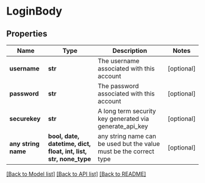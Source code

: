 # LoginBody


## Properties
Name | Type | Description | Notes
------------ | ------------- | ------------- | -------------
**username** | **str** | The username associated with this account | [optional] 
**password** | **str** | The password associated with this account | [optional] 
**securekey** | **str** | A long term security key generated via generate_api_key | [optional] 
**any string name** | **bool, date, datetime, dict, float, int, list, str, none_type** | any string name can be used but the value must be the correct type | [optional]

[[Back to Model list]](../README.md#documentation-for-models) [[Back to API list]](../README.md#documentation-for-api-endpoints) [[Back to README]](../README.md)


